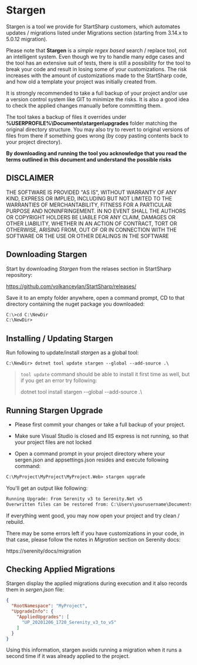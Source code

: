 # Stargen

Stargen is a tool we provide for StartSharp customers, which automates updates / migrations listed under Migrations section (starting from 3.14.x to 5.0.12 migration).

Please note that **Stargen** is a *simple regex based* search / replace tool, not an intelligent system. Even though we try to handle many edge cases and the tool has an extensive suit of tests, there is still a possibility for the tool to break your code and result in losing some of your customizations. The risk increases with the amount of customizations made to the StartSharp code, and how old a template your project was initially created from.

It is strongly recommended to take a full backup of your project and/or use a version control system like GIT to minimize the risks. It is also a good idea to check the applied changes manually before committing them.

The tool takes a backup of files it overrides under **%USERPROFILE%\Documents\stargen\upgrades** folder matching the original directory structure. You may also try to revert to original versions of files from there if something goes wrong (by copy pasting contents back to your project directory).

**By downloading and running the tool you acknowledge that you read the terms outlined in this document and understand the possible risks**

## DISCLAIMER 

THE SOFTWARE IS PROVIDED "AS IS", WITHOUT WARRANTY OF ANY KIND, EXPRESS OR IMPLIED, INCLUDING BUT NOT LIMITED TO THE WARRANTIES OF MERCHANTABILITY, FITNESS FOR A PARTICULAR PURPOSE AND NONINFRINGEMENT. IN NO EVENT SHALL THE AUTHORS OR COPYRIGHT HOLDERS BE LIABLE FOR ANY CLAIM, DAMAGES OR OTHER LIABILITY, WHETHER IN AN ACTION OF CONTRACT, TORT OR OTHERWISE, ARISING FROM, OUT OF OR IN CONNECTION WITH THE SOFTWARE OR THE USE OR OTHER DEALINGS IN THE SOFTWARE

## Downloading Stargen

Start by downloading *Stargen* from the relases section in StartSharp repository:

https://github.com/volkanceylan/StartSharp/releases/

Save it to an empty folder anywhere, open a command prompt, CD to that directory containing the nuget package you downloaded:

```ps
C:\>cd C:\NewDir
C:\NewDir>
```

## Installing / Updating Stargen

Run following to update/install *stargen* as a global tool:

```
C:\NewDir> dotnet tool update stargen --global --add-source .\
```

> `tool update` command should be able to install it first time as well, but if you get an error try following:
>
> dotnet tool install stargen --global --add-source .\

## Running Stargen Upgrade

* Please first commit your changes or take a full backup of your project.

* Make sure Visual Studio is closed and IIS express is not running, so that your project files are not locked

* Open a command prompt in your project directory where your sergen.json and appsettings.json resides and execute following command:

```ps
C:\MyProject\MyProject\MyProject.Web> stargen upgrade
```
You'll get an output like following:

```ps
Running Upgrade: From Serenity v3 to Serenity.Net v5
Overwritten files can be restored from: C:\Users\yourusername\Documents\stargen\upgrades\YourProject.Web\20210101-2046
```

If everything went good, you may now open your project and try clean / rebuild.

There may be some errors left if you have customizations in your code, in that case, please follow the notes in *Migration* section on Serenity docs:

https://serenity/docs/migration

## Checking Applied Migrations

Stargen display the applied migrations during execution and it also records them in *sergen.json* file:

```json
{
  "RootNamespace": "MyProject",
  "UpgradeInfo": {
    "AppliedUpgrades": [
      "UP_20201206_1720_Serenity_v3_to_v5"
    ]
  }
}
```

Using this information, stargen avoids running a migration when it runs a second time if it was already applied to the project.